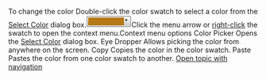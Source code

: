 ---
---

To change the color
Double-click the color swatch to select a color from the [Select Color](select-color.html) dialog box.![images/colorswatch-002.png](images/colorswatch-002.png)Click the menu arrow or [right-click](right-mouse-click.html) the swatch to open the context menu.Context menu options
Color Picker
Opens the [Select Color](select-color.html) dialog box.
Eye Dropper
Allows picking the color from anywhere on the screen.
Copy
Copies the color in the color swatch.
Paste
Pastes the color from one color swatch to another.
 [Open topic with navigation](colorswatch.html) 

